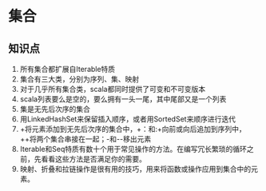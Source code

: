 # 集合


## 知识点

1. 所有集合都扩展自Iterable特质
2. 集合有三大类，分别为序列、集、映射
3. 对于几乎所有集合类，scala都同时提供了可变和不可变版本
4. scala列表要么是空的，要么拥有一头一尾，其中尾部又是一个列表
5. 集是无先后次序的集合
6. 用LinkedHashSet来保留插入顺序，或者用SortedSet来顺序进行迭代
7. +将元素添加到无先后次序的集合中，+：和:+向前或向后追加到序列中，++将两个集合串接在一起；-和--移出元素
8. Iterable和Seq特质有数十个用于常见操作的方法。在编写冗长繁琐的循环之前，先看看这些方法是否满足你的需要。
9. 映射、折叠和拉链操作是很有用的技巧，用来将函数或操作应用到集合中的元素。